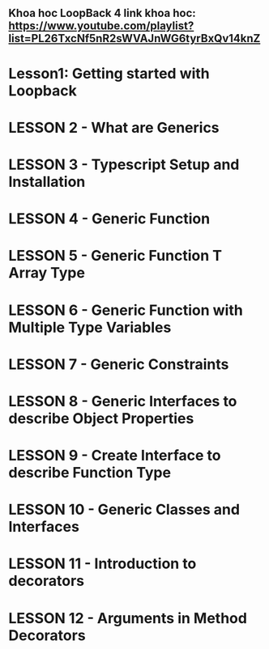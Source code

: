 ## Khoa hoc LoopBack 4 link khoa hoc: https://www.youtube.com/playlist?list=PL26TxcNf5nR2sWVAJnWG6tyrBxQv14knZ

# Lesson1: Getting started with Loopback

# LESSON 2 - What are Generics

# LESSON 3 - Typescript Setup and Installation

# LESSON 4 - Generic Function

# LESSON 5 - Generic Function T Array Type

# LESSON 6 - Generic Function with Multiple Type Variables

# LESSON 7 - Generic Constraints

# LESSON 8 - Generic Interfaces to describe Object Properties

# LESSON 9 - Create Interface to describe Function Type

# LESSON 10 - Generic Classes and Interfaces

# LESSON 11 - Introduction to decorators

# LESSON 12 - Arguments in Method Decorators
